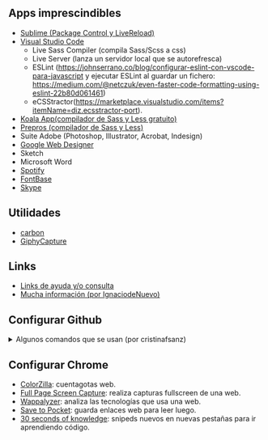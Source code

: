 ## Apps imprescindibles<a name="id4"></a>
* [Sublime (Package Control y LiveReload)](https://www.sublimetext.com)<br>
* [Visual Studio Code](https://code.visualstudio.com/)
    * Live Sass Compiler (compila Sass/Scss a css)
    * Live Server (lanza un servidor local que se autorefresca)
    * ESLint (https://johnserrano.co/blog/configurar-eslint-con-vscode-para-javascript y ejecutar ESLint al guardar un fichero: https://medium.com/@netczuk/even-faster-code-formatting-using-eslint-22b80d061461)
    * eCSStractor(https://marketplace.visualstudio.com/items?itemName=diz.ecsstractor-port).
* [Koala App(compilador de Sass y Less gratuito)](http://koala-app.com)
* [Prepros (compilador de Sass y Less)](https://prepros.io)
* Suite Adobe (Photoshop, Illustrator, Acrobat, Indesign)
* [Google Web Designer](https://webdesigner.withgoogle.com)
* Sketch
* Microsoft Word
* [Spotify](https://www.spotify.com/es/)
* [FontBase](https://fontba.se/)
* [Skype](https://www.skype.com/es/get-skype/)

## Utilidades
* [carbon](https://carbon.now.sh)
* [GiphyCapture](https://giphy.com/apps/giphycapture)

## Links
* [Links de ayuda y/o consulta](https://github.com/pixel-y-trama/cajon-desastre/blob/master/links.md#links-de-ayuda-yo-consulta)
* [Mucha información (por IgnaciodeNuevo)](https://github.com/IgnaciodeNuevo/personal-goals)


## Configurar Github

<details>
<summary>Algunos comandos que se usan (por cristinafsanz)</summary>

```
Operaciones locales:
working directory -> staging area -> git repository
```

### Crear rama en local

```
# Situarte en la rama desde donde quieres crear la rama
git checkout develop

# Comprobar que se tienen los últimos cambios
git fetch
git pull

# Crear la rama
git checkout -b feat/new-feature
```

### Añadir al `staging area` todos los ficheros

```
# Ver el estado actual de los cambios (qué está en el índice para subir)
git status

# Comprobar en VS Code las diferencias de los ficheros para asegurar que lo que subes es lo que quieres subir

git add .
```

### Quitar un fichero del `staging area`

```
git reset HEAD -- <file>
```

### Deshacer cambios de los ficheros que están en el `working directory` (todavía no subidos al `staging area`)

```
git checkout .
```

### Commit para subir ficheros del `staging area` al `git directory`
```
git commit -m "Commit message"
```

### Subir a la misma rama en remoto

```
git push origin HEAD
```

### Rebase de master a tu rama

```
# Asegurarte que estás en tu rama

git status

# Sincronizarte con el remoto

git fetch

git rebase origin/master

# resolver conflictos si los hubiera

git add .

git rebase —continue

# subir la rama rebasada a remoto con -f

git push origin "feature-branch" -f
```

### Squash

http://gitready.com/advanced/2009/02/10/squashing-commits-with-rebase.html

Ejemplo: Combinar los últimos 4 commits tuyos en el primer commit de la lista:
```
git rebase -i HEAD~4

# Ejemplo (:wq al final para guardar como en vi)
pick 01d1124 Adding license
squash 6340aaa Moving license into its own file
squash ebfd367 Jekyll has become self-aware.
squash 30e0ccb Changed the tagline in the binary, too.

git add <file1> <file2>  # si conflictos

git rebase —continue # si conflictos

git push origin <branchname> -f
```

### Git amend

Ejemplo: quieres añadir algo al último commit

```
# Haces los cambios

git add <file1> <file2>

git commit --amend

git push origin <branchname> -f

```

### Dejar tu rama como en remoto

```
git reset —hard origin/rama
```

ó

```
git checkout -B master origin/master
```

### Borrar rama remota y local

```
git push -d origin feat/feature-branch
git branch -D feat/feature-branch
```

### Borrar todas las ramas locales excepto master

```
git branch | grep -v "master" | xargs git branch -D
```

### Cambiar rama local y remota

https://multiplestates.wordpress.com/2015/02/05/rename-a-local-and-remote-branch-in-git/

```
git branch -m feat/MHF-725-params
git push origin :feat/MHF-841-params feat/MHF-725-params
git push origin -u  feat/MHF-725-params
```

### Guardar cambios en stash y recuperarlos

```
# Guardar
git stash

# Recuperar borrando el stash
git stash pop

# Recuperar manteniendo el stash
git stash apply
```

### Buscar git commit por mensaje

```
git log --all --grep='Build 0051'
```

### Borrar tags

```
# Remote:
git push --delete origin tagname

# Local:
git tag --delete tagname
```

### Crear tags

```
git tag -a 3.26.0 -m "Version 3.26.0”

git push origin 3.26.0
```
</details>

## Configurar Chrome<a name="id4"></a>
* [ColorZilla](https://chrome.google.com/webstore/detail/colorzilla/bhlhnicpbhignbdhedgjhgdocnmhomnp?hl=es): cuentagotas web.
* [Full Page Screen Capture](https://chrome.google.com/webstore/detail/full-page-screen-capture/fdpohaocaechififmbbbbbknoalclacl): realiza capturas fullscreen de una web.
* [Wappalyzer](https://chrome.google.com/webstore/detail/wappalyzer/gppongmhjkpfnbhagpmjfkannfbllamg?hl=es): analiza las tecnologías que usa una web.
* [Save to Pocket](https://chrome.google.com/webstore/detail/save-to-pocket/niloccemoadcdkdjlinkgdfekeahmflj?hl=es): guarda enlaces web para leer luego.
* [30 seconds of knowledge](https://30secondsofknowledge.com/): snipeds nuevos en nuevas pestañas para ir aprendiendo código.
